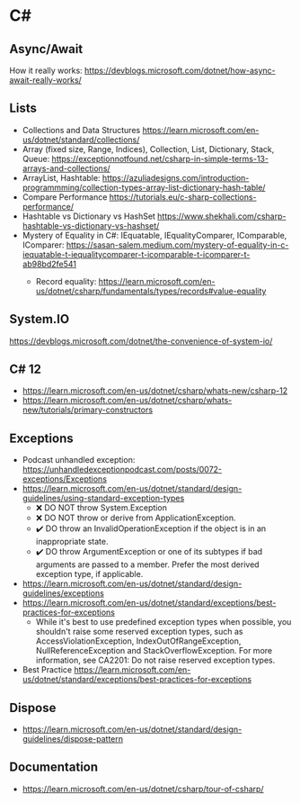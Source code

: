 # C#

## Async/Await

How it really works: <https://devblogs.microsoft.com/dotnet/how-async-await-really-works/>

## Lists

- Collections and Data Structures <https://learn.microsoft.com/en-us/dotnet/standard/collections/>
- Array (fixed size, Range, Indices), Collection, List, Dictionary, Stack, Queue: <https://exceptionnotfound.net/csharp-in-simple-terms-13-arrays-and-collections/>
- ArrayList, Hashtable: <https://azuliadesigns.com/introduction-programmming/collection-types-array-list-dictionary-hash-table/>
- Compare Performance <https://tutorials.eu/c-sharp-collections-performance/>
- Hashtable vs Dictionary vs HashSet <https://www.shekhali.com/csharp-hashtable-vs-dictionary-vs-hashset/>
- Mystery of Equality in C#: IEquatable<T>, IEqualityComparer<T>, IComparable<T>, IComparer<T>: <https://sasan-salem.medium.com/mystery-of-equality-in-c-iequatable-t-iequalitycomparer-t-icomparable-t-icomparer-t-ab98bd2fe541>
  - Record equality: <https://learn.microsoft.com/en-us/dotnet/csharp/fundamentals/types/records#value-equality>

## System.IO

<https://devblogs.microsoft.com/dotnet/the-convenience-of-system-io/>

## C# 12

- <https://learn.microsoft.com/en-us/dotnet/csharp/whats-new/csharp-12>
- <https://learn.microsoft.com/en-us/dotnet/csharp/whats-new/tutorials/primary-constructors>

## Exceptions

- Podcast unhandled exception: <https://unhandledexceptionpodcast.com/posts/0072-exceptions/Exceptions>
- <https://learn.microsoft.com/en-us/dotnet/standard/design-guidelines/using-standard-exception-types>
  - ❌ DO NOT throw System.Exception 
  - ❌ DO NOT throw or derive from ApplicationException.
  - ✔️ DO throw an InvalidOperationException if the object is in an inappropriate state.
  - ✔️ DO throw ArgumentException or one of its subtypes if bad arguments are passed to a member. Prefer the most derived exception type, if applicable.
- <https://learn.microsoft.com/en-us/dotnet/standard/design-guidelines/exceptions>
- <https://learn.microsoft.com/en-us/dotnet/standard/exceptions/best-practices-for-exceptions>
  - While it's best to use predefined exception types when possible, you shouldn't raise some reserved exception types, such as AccessViolationException, IndexOutOfRangeException, NullReferenceException and StackOverflowException. For more information, see CA2201: Do not raise reserved exception types.
- Best Practice <https://learn.microsoft.com/en-us/dotnet/standard/exceptions/best-practices-for-exceptions>

## Dispose

- <https://learn.microsoft.com/en-us/dotnet/standard/design-guidelines/dispose-pattern>

## Documentation

- <https://learn.microsoft.com/en-us/dotnet/csharp/tour-of-csharp/>
